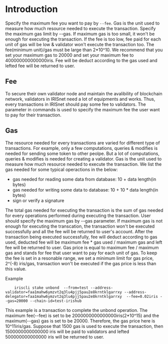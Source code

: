 # Introduction

Specify the maximum fee you want to pay by `--fee`. Gas is the unit used to measure how much resource needed to execute the transaction. Specify the maximum gas limit by --gas. If maximum gas is too small, it won't be enough for executing the transaction. If the fee is too low, fee paid for each unit of gas will be low & validator won't execute the transaction too. The fee(minimum unit)/gas must be large than 2*10^10. We recommend that you set your maximum gas to 20000 and set your maximum fee to 400000000000000iris. Fee will be deduct according to the gas used and lefted fee will be returned to user.

## Fee

To secure their own validator node and maintain the avalibility of blockchain network, validators in IRISnet need a lot of equipments and works. Thus, every transactions in IRISnet should pay some fee to validators. The parameter in commands is used to specify the maximum fee the user want to pay for their transaction.

## Gas

The resource needed for every transactions are varied for different type of transactions. For example, only a few computations, queries & modifies is needed for sending some token to other peolpe. But a lot of computations, queries & modifies is needed for creating a validator.  Gas is the unit used to measure how much resource needed to execute the transaction. We list the gas needed for some typical operactions in the below:

- gas needed for reading some data from database: 10 + data length(in bytes)
- gas needed for writing some data to database: 10 + 10 * data length(in bytes)
- sign or verify a signature

The total gas needed for executing the transaction is the sum of gas needed for every operations performed during executing the transaction. User should specify the maximum gas by --gas parameter. If maximum gas is not enough for executing the transcation, the transaction won't be executed successfully and all the fee will be returned to user's account. After the transaction being executed successfully, fee will deduct according to gas used, deducted fee will be  maximum fee * gas used / maximum gas and left fee will be returned to user. Gas price is equal to maximum fee / maximum gas and stands for fee that user want to pay for each unit of gas. To keep the fee is set in a resonable range, we set a minimum limit for gas price, 2^(-8) iris/gas, transaction won't be executed if the gas price is less than this value.

Example
```
    iriscli stake unbond  --from=test --address-validator=faa1mahw6ymzvt2q3lu4pjj5pau2e8krntklgarrxy --address-delegator=faa1mahw6ymzvt2q3lu4pjj5pau2e8krntklgarrxy  --fee=0.02iris --gas=20000 --chain-id=test-irishub
```
This example is a transaction to complete the unbond operation. The maximum fee(--fee) is set to be 2000000000000000iris(2*10^15) and the maximum(--gas) gas is set to be 20000. Therefore, the gas price here is 10^11iris/gas. Suppose that 1500 gas is used to execute the transaction, then 1500000000000000 iris will be paid to validators and lefted 500000000000000 iris will be returned to user.
